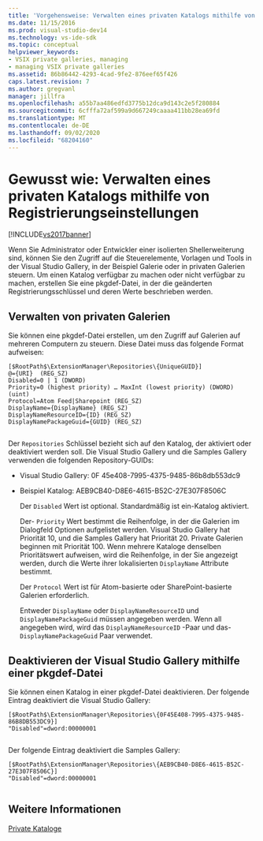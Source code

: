 ```yaml
---
title: 'Vorgehensweise: Verwalten eines privaten Katalogs mithilfe von Registrierungs Einstellungen | Microsoft-Dokumentation'
ms.date: 11/15/2016
ms.prod: visual-studio-dev14
ms.technology: vs-ide-sdk
ms.topic: conceptual
helpviewer_keywords:
- VSIX private galleries, managing
- managing VSIX private galleries
ms.assetid: 86b86442-4293-4cad-9fe2-876eef65f426
caps.latest.revision: 7
ms.author: gregvanl
manager: jillfra
ms.openlocfilehash: a55b7aa486edfd3775b12dca9d143c2e5f280884
ms.sourcegitcommit: 6cfffa72af599a9d667249caaaa411bb28ea69fd
ms.translationtype: MT
ms.contentlocale: de-DE
ms.lasthandoff: 09/02/2020
ms.locfileid: "68204160"
---
```

# <a name="how-to-manage-a-private-gallery-by-using-registry-settings"></a>Gewusst wie: Verwalten eines privaten Katalogs mithilfe von Registrierungseinstellungen
[!INCLUDE[vs2017banner](../includes/vs2017banner.md)]

Wenn Sie Administrator oder Entwickler einer isolierten Shellerweiterung sind, können Sie den Zugriff auf die Steuerelemente, Vorlagen und Tools in der Visual Studio Gallery, in der Beispiel Galerie oder in privaten Galerien steuern. Um einen Katalog verfügbar zu machen oder nicht verfügbar zu machen, erstellen Sie eine pkgdef-Datei, in der die geänderten Registrierungsschlüssel und deren Werte beschrieben werden.  
  
## <a name="managing-private-galleries"></a>Verwalten von privaten Galerien  
 Sie können eine pkgdef-Datei erstellen, um den Zugriff auf Galerien auf mehreren Computern zu steuern. Diese Datei muss das folgende Format aufweisen:  
  
```  
[$RootPath$\ExtensionManager\Repositories\{UniqueGUID}]  
@={URI}  (REG_SZ)  
Disabled=0 | 1 (DWORD)  
Priority=0 (highest priority) … MaxInt (lowest priority) (DWORD) (uint)  
Protocol=Atom Feed|Sharepoint (REG_SZ)  
DisplayName={DisplayName} (REG_SZ)  
DisplayNameResourceID={ID} (REG_SZ)  
DisplayNamePackageGuid={GUID} (REG_SZ)  
  
```  
  
 Der `Repositories` Schlüssel bezieht sich auf den Katalog, der aktiviert oder deaktiviert werden soll. Die Visual Studio Gallery und die Samples Gallery verwenden die folgenden Repository-GUIDs:  
  
- Visual Studio Gallery: 0F 45e408-7995-4375-9485-86b8db553dc9  
  
- Beispiel Katalog: AEB9CB40-D8E6-4615-B52C-27E307F8506C  
  
  Der `Disabled` Wert ist optional. Standardmäßig ist ein-Katalog aktiviert.  
  
  Der- `Priority` Wert bestimmt die Reihenfolge, in der die Galerien im Dialogfeld Optionen aufgelistet werden. Visual Studio Gallery hat Priorität 10, und die Samples Gallery hat Priorität 20. Private Galerien beginnen mit Priorität 100. Wenn mehrere Kataloge denselben Prioritätswert aufweisen, wird die Reihenfolge, in der Sie angezeigt werden, durch die Werte ihrer lokalisierten `DisplayName` Attribute bestimmt.  
  
  Der `Protocol` Wert ist für Atom-basierte oder SharePoint-basierte Galerien erforderlich.  
  
  Entweder `DisplayName` oder `DisplayNameResourceID` und `DisplayNamePackageGuid` müssen angegeben werden. Wenn all angegeben wird, wird das `DisplayNameResourceID` -Paar und das- `DisplayNamePackageGuid` Paar verwendet.  
  
## <a name="disabling-the-visual-studio-gallery-using-a-pkgdef-file"></a>Deaktivieren der Visual Studio Gallery mithilfe einer pkgdef-Datei  
 Sie können einen Katalog in einer pkgdef-Datei deaktivieren. Der folgende Eintrag deaktiviert die Visual Studio Gallery:  
  
```  
[$RootPath$\ExtensionManager\Repositories\{0F45E408-7995-4375-9485-86B8DB553DC9}]  
"Disabled"=dword:00000001  
  
```  
  
 Der folgende Eintrag deaktiviert die Samples Gallery:  
  
```  
[$RootPath$\ExtensionManager\Repositories\{AEB9CB40-D8E6-4615-B52C-27E307F8506C}]  
"Disabled"=dword:00000001  
  
```  
  
## <a name="see-also"></a>Weitere Informationen  
 [Private Kataloge](../extensibility/private-galleries.md)
